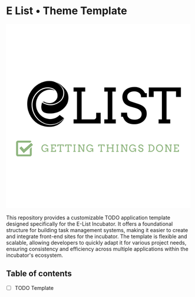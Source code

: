 # E List • Theme Template

![](logo.png)

This repository provides a customizable TODO application template designed specifically for the E-List Incubator. It offers a foundational structure for building task management systems, making it easier to create and integrate front-end sites for the incubator. The template is flexible and scalable, allowing developers to quickly adapt it for various project needs, ensuring consistency and efficiency across multiple applications within the incubator's ecosystem.

## Table of contents

-   [ ] TODO Template
